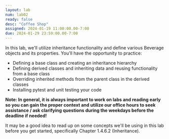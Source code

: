 ```yaml
---
layout: lab
num: lab02
ready: false
desc: "Coffee Shop"
assigned: 2024-01-19 11:00:00.00-7:00
due: 2024-01-29 23:59:00.00-7:00
---
```


In this lab, we'll utilize inheritance functionality and define various Beverage objects and its properties. You'll have the opportunity to practice:

* Defining a base class and creating an inheritance hierarchy
* Defining derived classes and inheriting data and reusing functionality from a base class
* Overriding inherited methods from the parent class in the derived classes
* Installing pytest and unit testing your code

**Note: In general, it is always important to work on labs and reading early so you can gain the proper context and utilize our office hours to seek assistance / ask clarifying questions during the weekdays before the deadline if needed!**

It may be a good idea to read up on some concepts we'll be using in this lab before you get started, specifically Chapter 1.4.6.2 (Inheritance).

